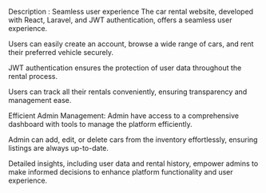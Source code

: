 Description :
Seamless user experience
The car rental website, developed with React, Laravel, and JWT authentication, offers a seamless user experience.

Users can easily create an account, browse a wide range of cars, and rent their preferred vehicle securely.

JWT authentication ensures the protection of user data throughout the rental process.

Users can track all their rentals conveniently, ensuring transparency and management ease.

Efficient Admin Management:
Admin have access to a comprehensive dashboard with tools to manage the platform efficiently.

Admin can add, edit, or delete cars from the inventory effortlessly, ensuring listings are always up-to-date.

Detailed insights, including user data and rental history, empower admins to make informed decisions to enhance platform functionality and user experience.
